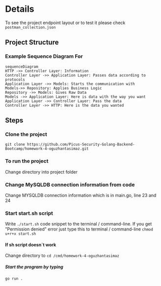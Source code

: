 # Details
To see the project endpoint layout or to test it please check  `postman_collection.json`

## Project Structure

### Example Sequence Diagram For 
```mermaid
sequenceDiagram
HTTP ->> Controller Layer: Information
Controller Layer ->> Application Layer: Passes data according to protocols
Application Layer ->> Models: Starts the communication with 
Models->> Repository: Applies Business Logic 
Repository ->> Models: Gives Raw Data
Models ->> Application Layer: Here is data with the way you want
Application Layer ->> Controller Layer: Pass the data
Controller Layer ->> HTTP: Here is the data you wanted
```

## Steps

### Clone the project
`git clone https://github.com/Picus-Security-Golang-Backend-Bootcamp/homework-4-oguzhantasimaz.git`

### To run the project
Change directory into project folder

### Change MySQLDB connection information from code
Change MYSQLDB connection information which is in main.go, line 23 and 24

### Start start.sh script
Write `./start.sh` code snippet to the terminal / command-line.
If you get "Permission denied" error just type this to terminal / command-line
`chmod u+r+x start.sh`

#### If sh script doesn`t work
Change directory to
`cd /cmd/homework-4-oguzhantasimaz`

##### Start the program by typing
`go run .`


